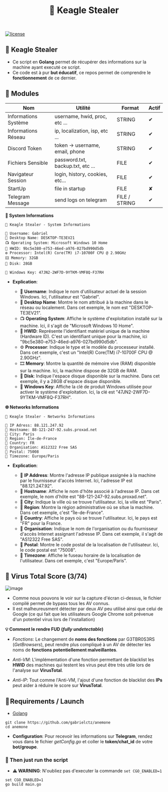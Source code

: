 <h1 align="center" id="title">🦅 Keagle Stealer</h1><br>

[![license](https://img.shields.io/badge/License-GNU-blue.svg)](https://www.gnu.org/licenses/gpl-3.0.fr.html)


## **🦅 Keagle Stealer**

- Ce script en **Golang** permet de récupérer des informations sur la machine ayant executé ce script.
- Ce code est à pur **but éducatif**, ce repos permet de comprendre le **fonctionnement** de ce dernier.

## **🔖 Modules**

| Nom                     | Utilité                                | Format            |  Actif
| -------------------     | -------------------------------------- | ----------------- | -----------------|
| Informations Système    | username, hwid, proc, etc ...          | STRING            | ✔               |
| Informations Réseau     | ip, localization, isp, etc ...         | STRING            | ✔               |
| Discord Token           | token -> username, email, phone        | STRING            | ✔               |
| Fichiers Sensible       | password.txt, backup.txt, etc ...      | FILE              | ✔               |
| Navigateur Session      | login, history, cookies, etc...        | FILE              | ✔               |
| StartUp                 | file in startup                        | FILE              | ✘               |
| Telegram Message        | send logs on telegram                  | FILE / STRING     | ✔               |

**🔧 System Informations**

```
🦅 Keagle Stealer - System Informations

👤 Username: Gabriel
🔬 Desktop Name: DESKTOP-TE3EV21
📺 Operating System: Microsoft Windows 10 Home
🔧 HWID: 9bc5e380-e753-46ed-a976-027bd990d5db
⚙️ Processor: Intel(R) Core(TM) i7-10700F CPU @ 2.90GHz
🎞 Memory: 32GB
💾 Disk: 28GB

🔑 Windows Key: 47JN2-2WF7D-9YTKM-VMF8Q-F37RH
``` 

- **Explication**:
  
    - 👤 **Username**: Indique le nom d'utilisateur actuel de la session Windows. Ici, l'utilisateur est "Gabriel".
    - 🔬 **Desktop Name**: Montre le nom attribué à la machine dans le réseau ou localement. Dans cet exemple, le nom est "DESKTOP-TE3EV21".
    - 📺 **Operating System**: Affiche le système d'exploitation installé sur la machine. Ici, il s'agit de "Microsoft Windows 10 Home".
    - 🔧 **HWID**: Représente l'identifiant matériel unique de la machine (Hardware ID). C'est un identifiant unique pour la machine, ici "9bc5e380-e753-46ed-a976-027bd990d5db".
    - ⚙️ **Processor**: Indique le type et le modèle du processeur installé. Dans cet exemple, c'est un "Intel(R) Core(TM) i7-10700F CPU @ 2.90GHz".
    - 🎞 **Memory**: Montre la quantité de mémoire vive (RAM) disponible sur la machine. Ici, la machine dispose de 32GB de RAM.
    - 💾 **Disk**: Indique l'espace disque disponible sur la machine. Dans cet exemple, il y a 28GB d'espace disque disponible.
    - 🔑 **Windows Key**: Affiche la clé de produit Windows utilisée pour activer le système d'exploitation. Ici, la clé est "47JN2-2WF7D-9YTKM-VMF8Q-F37RH".

**🌐 Networks Informations**

```
🦅 Keagle Stealer - Networks Informations

📡 IP Adress: 88.121.247.92
📡 Hostname: 88-121-247-92.subs.proxad.net
📡 City: Paris
📡 Region: Île-de-France
📡 Country: FR
📡 Organisation: AS12322 Free SAS
📡 Postal: 75008
📡 Timezone: Europe/Paris
``` 

- **Explication**:
  
    - 📡 **IP Address**: Montre l'adresse IP publique assignée à la machine par le fournisseur d'accès Internet. Ici, l'adresse IP est "88.121.247.92".
    - 📡 **Hostname**: Affiche le nom d'hôte associé à l'adresse IP. Dans cet exemple, le nom d'hôte est "88-121-247-92.subs.proxad.net".
    - 📡 **City**: Indique la ville où se trouve l'utilisateur. Ici, la ville est "Paris".
    - 📡 **Region**: Montre la région administrative où se situe la machine. Dans cet exemple, c'est "Île-de-France".
    - 📡 **Country**: Affiche le pays où se trouve l'utilisateur. Ici, le pays est "FR" pour la France.
    - 📡 **Organisation**: Indique le nom de l'organisation ou du fournisseur d'accès Internet assignant l'adresse IP. Dans cet exemple, il s'agit de "AS12322 Free SAS".
    - 📡 **Postal**: Montre le code postal de la localisation de l'utilisateur. Ici, le code postal est "75008".
    - 📡 **Timezone**: Affiche le fuseau horaire de la localisation de l'utilisateur. Dans cet exemple, c'est "Europe/Paris".

## **🦠 Virus Total Score (3/74)**

![image](https://github.com/gabrielctz/keagle/assets/133511026/1e71a2bc-d7b7-433c-8276-6263f4e3e8bd)

- Comme nous pouvons le voir sur la capture d'écran ci-dessus, le fichier compilé permet de bypass tous les AV connus.
- Il est malheureusment détecter par deux AV peu utilisé ainsi que celui de Google (ce qui fait que les utilisateurs Google Chrome soit prévenue d'un potentiel virus lors de l'installation)

**💡 Comment le rendre FUD (*fully undetectable*)**

- *Fonctions*: Le changement de **noms des fonctions** par G3TBR0S3RS (*GetBrowsers*), peut rendre plus compliqué à un AV de détecter les noms de **fonctions potentiellement malveillantes**.
  
- *Anti-VM*: L'implémentation d'une fonction permettant de blacklist les **HWID** des machines qui testent les virus peut être très utile lors de l'analyse sur **VirusTotal**.

- *Anti-IP*: Tout comme l'Anti-VM, l'ajout d'une fonction de blacklist des **IPs** peut aider à réduire le score sur **VirusTotal**.
  

## **🔧 Requirements / Launch**

- [Golang](https://go.dev)

```
git clone https://github.com/gabrielctz/anemone
cd anemone
```

- **Configuration**: Pour recevoir les informations sur **Telegram**, rendez vous dans le fichier *getConfig.go* et coller le **token/chat_id** de votre **bot/groupe**.


### 💖 Then just run the script 

- **⚠ WARNING**: N'oubliez pas d'executer la commande ```set CGO_ENABLED=1```

```
set CGO_ENABLED=1
go build main.go
```
